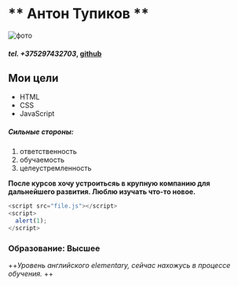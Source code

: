 # ** Антон Тупиков ** 
 
![фото](https://img.freepik.com/free-photo/smiley-little-boy-isolated-on-pink_23-2148984798.jpg?w=996&t=st=1677606647~exp=1677607247~hmac=59ab7ebbe3d23a264ec7b1a6431dc5261ea45a0dbb12d78b2d49d24356c09cda)

#### *tel. +375297432703*, [github](https://github.com/TupikovAnton/itstep23)

## Мои цели
- HTML
- CSS
- JavaScript

##### Сильные стороны:
1. ответственность
1. обучаемость
2. целеустремленность

****После курсов хочу устроитьсяь в крупную компанию для дальнейшего развития. Люблю изучать что-то новое.****

```javascript
<script src="file.js"></script>
<script>
  alert(1);
</script>
```

### Образование: Высшее

++*Уровень английского elementary, сейчас нахожусь в процессе обучения.*
++